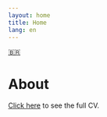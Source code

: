```yaml
---
layout: home
title: Home
lang: en
---
```

[🇧🇷](/pt_BR/)

# About

[Click here](/en/cv) to see the full CV.